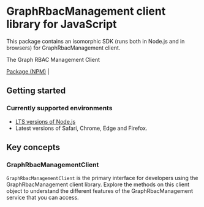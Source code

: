 # GraphRbacManagement client library for JavaScript

This package contains an isomorphic SDK (runs both in Node.js and in browsers) for GraphRbacManagement client.

The Graph RBAC Management Client

[Package (NPM)](https://www.npmjs.com/package/@msinternal/graphrbac-data-plane) |

## Getting started

### Currently supported environments

- [LTS versions of Node.js](https://nodejs.org/about/releases/)
- Latest versions of Safari, Chrome, Edge and Firefox.




## Key concepts

### GraphRbacManagementClient

`GraphRbacManagementClient` is the primary interface for developers using the GraphRbacManagement client library. Explore the methods on this client object to understand the different features of the GraphRbacManagement service that you can access.

